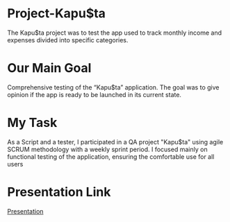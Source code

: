 # Project-Kapu$ta

The Kapu$ta project was to test the app used to track monthly income and expenses divided into specific categories. 

# Our Main Goal

Comprehensive testing of
the “Kapu$ta” application. The goal was to give opinion if the app is ready to be launched in its current state. 

# My Task

As a Script and a tester, I participated in a QA project
"Kapu$ta" using agile SCRUM methodology with a weekly
sprint period. 
I focused mainly on functional testing of the application,
ensuring the comfortable use for all users

# Presentation Link
[Presentation](https://docs.google.com/presentation/d/1rtCl5763RXg1zfW-k4Cnb_2lup7242aD/edit?usp=sharing&ouid=102642905155056726664&rtpof=true&sd=true)















